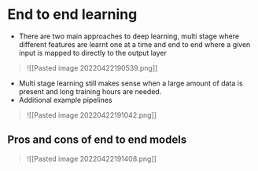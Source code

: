 # End to end learning
- There are two main approaches to deep learning, multi stage where different features are learnt one at a time and end to end where a given input is mapped to directly to the output layer

>![[Pasted image 20220422190539.png]]

- Multi stage learning still makes sense when a large amount of data is present and long training hours are needed.
- Additional example pipelines

>![[Pasted image 20220422191042.png]]

## Pros and cons of end to end models
>![[Pasted image 20220422191408.png]]